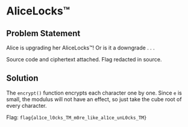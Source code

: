# AliceLocks&trade;
## Problem Statement

Alice is upgrading her AliceLocks&trade;! Or is it a downgrade . . .

Source code and ciphertext attached. Flag redacted in source.

## Solution
The `encrypt()` function encrypts each character one by one. Since `e` is small, the modulus will not have an effect, so just take the cube root of every character.

Flag: `flag{al1ce_l0cks_TM_m0re_like_al1ce_unL0cks_TM}`
